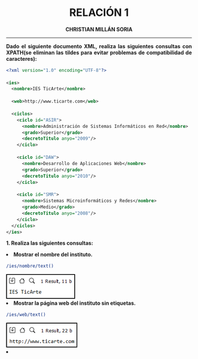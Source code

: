 <style>
  h1, h4{
    text-align: center;
    font-weight: bold;
    border: none;
    margin-bottom: 0px;
  }

  p{
    text-align: justify;
  }

  img{
    border: 2px solid black;
  }

  #ex{
    border: none;
  }
</style>

<h1>RELACIÓN 1</h1>

<h4>CHRISTIAN MILLÁN SORIA</h4>

<hr>

<p><b>Dado el siguiente documento XML, realiza las siguientes consultas con XPATH(se eliminan las tildes para evitar problemas de compatibilidad de caracteres):</b></p>

```xml
<?xml version="1.0" encoding="UTF-8"?>

<ies>
  <nombre>IES TicArte</nombre>

  <web>http://www.ticarte.com</web>

  <ciclos>
    <ciclo id="ASIR">
      <nombre>Administración de Sistemas Informáticos en Red</nombre>
      <grado>Superior</grado>
      <decretoTitulo anyo="2009"/>
    </ciclo>

    <ciclo id="DAW">
      <nombre>Desarrollo de Aplicaciones Web</nombre>
      <grado>Superior</grado>
      <decretoTitulo anyo="2010"/>
    </ciclo>

    <ciclo id="SMR">
      <nombre>Sistemas Microinformáticos y Redes</nombre>
      <grado>Medio</grado>
      <decretoTitulo anyo="2008"/>
    </ciclo>
  </ciclos>
</ies>
```

<p><b>1. Realiza las siguientes consultas:</b></p>

<li><b>Mostrar el nombre del instituto.</b></li>

```bash
/ies/nombre/text()
```

<img src="img/1.png">

<li><b>Mostrar la página web del instituto sin etiquetas.</b></li>

```bash
/ies/web/text()
```

<img src="img/2.png">

<li><b></b></li>
